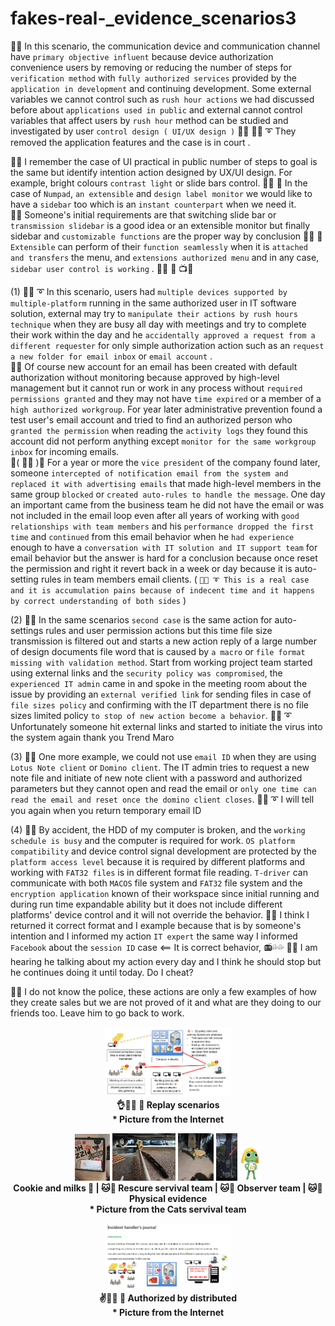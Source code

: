 # fakes-real-_evidence_scenarios3
🧸💬 In this scenario, the communication device and communication channel have ```primary objective influent``` because device authorization convenience users by removing or reducing the number of steps for ```verification method``` with ```fully authorized services``` provided by the ```application in development``` and continuing development. Some external variables we cannot control such as ```rush hour actions``` we had discussed before about ```applications used in public``` and external cannot control variables that affect users by ```rush hour``` method can be studied and investigated by user ```control design ( UI/UX design )``` 🥺💬 🐑💬 ➰ They removed the application features and the case is in court . </br>

👤💬 I remember the case of UI practical in public number of steps to goal is the same but identify intention action designed by UX/UI design. For example, bright colours ```contrast light``` or slide bars control.  👧💬 🎈 In the case of ```Numpad```, ```an extensible``` and ```design label monitor``` we would like to have a ```sidebar``` too which is an ```instant counterpart``` when we need it. </br>
🦭💬 Someone's initial requirements are that switching slide bar or ```transmission slidebar``` is a good idea or an extensible monitor but finally sidebar and ```customizable functions``` are the proper way by conclusion 👧💬 🎈 ```Extensible``` can perform of their ```function seamlessly``` when it is ```attached and transfers``` the menu, and ```extensions authorized menu``` and in any case, ```sidebar user control is working``` .  👧💬 🎈 📺💬 </br>

(1) 🐑💬 ➰ In this scenario, users had ```multiple devices supported by multiple-platform``` running in the same authorized user in IT software solution, external may try to ```manipulate their actions by rush hours technique``` when they are busy all day with meetings and try to complete their work within the day and he ```accidentally approved a request from a different requester``` for only simple authorization action such as an ```request a new folder for email inbox``` or ```email account``` . </br>
🐐💬 Of course new account for an email has been created with default authorization without monitoring because approved by high-level management but it cannot run or work in any process without ```required permissions granted``` and they may not have ```time expired``` or a member of a ```high authorized workgroup```. For year later administrative prevention found a test user's email account and tried to find an authorized person who ```granted the permission``` when reading the ```activity logs``` they found this account did not perform anything except ```monitor for the same workgroup inbox``` for incoming emails. </br>
💃( 👩‍🏫 )💬 For a year or more the ```vice president``` of the company found later, someone ```intercepted of notification email from the system and replaced it with advertising emails``` that made high-level members in the same group ```blocked``` or ```created auto-rules to handle the message```. One day an important came from the business team he did not have the email or was not included in the email loop even after all years of working with ```good relationships with team members``` and his ```performance dropped the first time``` and ```continued``` from this email behavior when he ```had experience``` enough to have a ```conversation with IT solution and IT support team``` for email behavior but the answer is hard for a conclusion because once reset the permission and right it revert back in a week or day because it is auto-setting rules in team members email clients. ( ```🐑💬 ➰ This is a real case and it is accumulation pains because of indecent time and it happens by correct understanding of both sides``` ) </br> 

(2) 🦭💬 In the same scenarios ```second case``` is the same action for auto-settings rules and user permission actions but this time file size transmission is filtered out and starts a new action reply of a large number of design documents file word that is caused by ```a macro``` or ```file format missing with validation method```. Start from working project team started using external links and the ```security policy was compromised```, the ```experienced IT admin``` came in and spoke in the meeting room about the issue by providing an ```external verified link``` for sending files in case of ```file sizes policy``` and confirming with the IT department there is no file sizes limited policy ```to stop of new action become a behavior```. 🐑💬 ➰ Unfortunately someone hit external links and started to initiate the virus into the system again thank you Trend Maro </br>

(3) 🦁💬 One more example, we could not use ```email ID``` when they are using ```Lotus Note client``` or ```Domino client```. The IT admin tries to request a new note file and initiate of new note client with a password and authorized parameters but they cannot open and read the email or ```only one time can read the email and reset once the domino client closes```. 🐑💬 ➰ I will tell you again when you return temporary email ID </br>

(4) 🥺💬 By accident, the HDD of my computer is broken, and the ```working schedule is busy``` and the computer is required for work. ```OS platform compatibility``` and device control signal development are protected by the ```platform access level``` because it is required by different platforms and working with ```FAT32 files``` is in different format file reading. ```T-driver``` can communicate with both ```MACOS``` file system and ```FAT32``` file system and the ```encryption application``` known of their workspace since initial running and during run time expandable ability but it does not include different platforms' device control and it will not override the behavior. 🥺💬  I think I returned it correct format and I example because that is by someone's intention and I informed my action ```IT expert``` the same way I informed ```Facebook``` about the ```session ID``` case <== It is correct behavior, 📻💦💦 🥺💬 I am hearing he talking about my action every day and I think he should stop but he continues doing it until today. Do I cheat? </br>

🐐💬 I do not know the police, these actions are only a few examples of how they create sales but we are not proved of it and what are they doing to our friends too. Leave him to go back to work. </br> 

<p align="center" width="100%">
    <img width="40%" src="https://github.com/jkaewprateep/fakes-real-_evidence_scenarios3/blob/main/in_time_evidence.png"> </br>
    <b> 👌👧💬 🎈 Replay scenarios </b> </br>
    <b> * Picture from the Internet </b>
</p>


<p align="center" width="100%">
    <img width="11.2%" src="https://github.com/jkaewprateep/fakes-real-_evidence_scenarios3/blob/main/image13.jpg"> 
    <img width="20%" src="https://github.com/jkaewprateep/fakes-real-_evidence_scenarios3/blob/main/image14.jpg"> 
    <img width="11.3%" src="https://github.com/jkaewprateep/fakes-real-_evidence_scenarios3/blob/main/image15.jpg"> 
    <img width="6.8%" src="https://github.com/jkaewprateep/fakes-real-_evidence_scenarios3/blob/main/image16.jpg">
    <img width="6.8%" src="https://github.com/jkaewprateep/fakes-real-_evidence_scenarios3/blob/main/KeroroPet.png">  </br>
    <b> Cookie and milks 🍪 | 🐱💬 Rescure servival team | 🐱💬 Observer team | 🐱💬 Physical evidence </b> </br>
    <b> * Picture from the Cats servival team </b>
</p>


<p align="center" width="100%">
    <img width="40%" src="https://github.com/jkaewprateep/fakes-real-_evidence_scenarios3/blob/main/authorized_by_distributed.png"> </br>
    <b> ✌️👧💬 🎈 Authorized by distributed </b> </br>
    <b> * Picture from the Internet </b>
</p>
